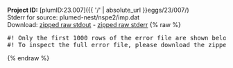 **Project ID:** [plumID:23.007]({{ '/' | absolute_url }}eggs/23/007/)  
Stderr for source:  plumed-nest/nspe2/imp.dat   
Download: [zipped raw stdout](imp.dat.plumed.stdout.txt.zip) - [zipped raw stderr](imp.dat.plumed.stderr.txt.zip) 
{% raw %}
<pre>
#! Only the first 1000 rows of the error file are shown below
#! To inspect the full error file, please download the zipped raw stderr file above
</pre>
{% endraw %}
